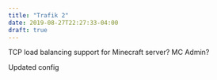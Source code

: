 ```yaml
---
title: "Trafik 2"
date: 2019-08-27T22:27:33-04:00
draft: true
---
```


TCP load balancing support for Minecraft server?
MC Admin?

Updated config
